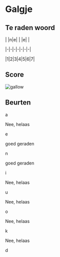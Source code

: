 # Galgje

## Te raden woord

| |n|e| | |e| |

|-|-|-|-|-|-|-|

|1|2|3|4|5|6|7|

## Score
![gallow](./images/6.png)

## Beurten

a

Nee, helaas

e

goed geraden

n

goed geraden

i

Nee, helaas

u

Nee, helaas

o

Nee, helaas

k

Nee, helaas

d
